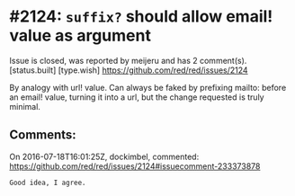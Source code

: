 
#2124: `suffix?` should allow email! value as argument
================================================================================
Issue is closed, was reported by meijeru and has 2 comment(s).
[status.built] [type.wish]
<https://github.com/red/red/issues/2124>

By analogy with url! value. Can always be faked by prefixing mailto: before an email! value, turning it into a url, but the change requested is truly minimal.



Comments:
--------------------------------------------------------------------------------

On 2016-07-18T16:01:25Z, dockimbel, commented:
<https://github.com/red/red/issues/2124#issuecomment-233373878>

    Good idea, I agree.

